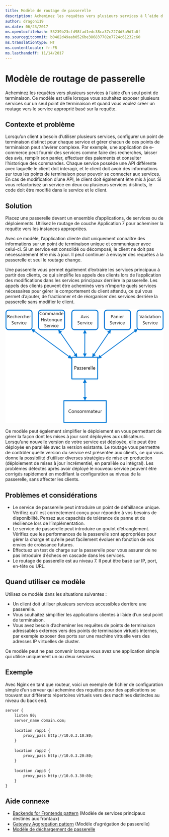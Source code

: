 ```yaml
---
title: Modèle de routage de passerelle
description: Acheminez les requêtes vers plusieurs services à l’aide d’un seul point de terminaison.
author: dragon119
ms.date: 06/23/2017
ms.openlocfilehash: 53239b23cfd98fad1edc38ca37c2274d5a9d7a0f
ms.sourcegitcommit: b0482d49aab0526be386837702e7724c61232c60
ms.translationtype: HT
ms.contentlocale: fr-FR
ms.lasthandoff: 11/14/2017
---
```

# <a name="gateway-routing-pattern"></a>Modèle de routage de passerelle

Acheminez les requêtes vers plusieurs services à l’aide d’un seul point de terminaison. Ce modèle est utile lorsque vous souhaitez exposer plusieurs services sur un seul point de terminaison et quand vous voulez créer un routage vers le service approprié basé sur la requête.

## <a name="context-and-problem"></a>Contexte et problème

Lorsqu’un client a besoin d’utiliser plusieurs services, configurer un point de terminaison distinct pour chaque service et gérer chacun de ces points de terminaison peut s’avérer complexe. Par exemple, une application de e-commerce peut fournir des services comme faire des recherches, laisser des avis, remplir son panier, effectuer des paiements et consulter l’historique des commandes. Chaque service possède une API différente avec laquelle le client doit interagir, et le client doit avoir des informations sur tous les points de terminaison pour pouvoir se connecter aux services. En cas de modification d’une API, le client doit également être mis à jour. Si vous refactorisez un service en deux ou plusieurs services distincts, le code doit être modifié dans le service et le client.

## <a name="solution"></a>Solution

Placez une passerelle devant un ensemble d’applications, de services ou de déploiements. Utilisez le routage de couche Application 7 pour acheminer la requête vers les instances appropriées.

Avec ce modèle, l’application cliente doit uniquement connaître des informations sur un point de terminaison unique et communiquer avec celui-ci. Si un service est consolidé ou décomposé, le client ne doit pas nécessairement être mis à jour. Il peut continuer à envoyer des requêtes à la passerelle et seul le routage change.

Une passerelle vous permet également d’extraire les services principaux à partir des clients, ce qui simplifie les appels des clients lors de l’application des modifications dans les services principaux derrière la passerelle. Les appels des clients peuvent être acheminés vers n’importe quels services nécessaires pour gérer le comportement du client attendu, ce qui vous permet d’ajouter, de fractionner et de réorganiser des services derrière la passerelle sans modifier le client.

![](./_images/gateway-routing.png)
 
Ce modèle peut également simplifier le déploiement en vous permettant de gérer la façon dont les mises à jour sont déployées aux utilisateurs. Lorsqu’une nouvelle version de votre service est déployée, elle peut être déployée en parallèle avec la version existante. Le routage vous permettre de contrôler quelle version du service est présentée aux clients, ce qui vous donne la possibilité d’utiliser diverses stratégies de mise en production (déploiement de mises à jour incrémentiel, en parallèle ou intégral). Les problèmes détectés après avoir déployé le nouveau service peuvent être corrigés rapidement en modifiant la configuration au niveau de la passerelle, sans affecter les clients.

## <a name="issues-and-considerations"></a>Problèmes et considérations

- Le service de passerelle peut introduire un point de défaillance unique. Vérifiez qu’il est correctement conçu pour répondre à vos besoins de disponibilité. Pensez aux capacités de tolérance de panne et de résilience lors de l’implémentation.
- Le service de passerelle peut introduire un goulot d’étranglement. Vérifiez que les performances de la passerelle sont appropriées pour gérer la charge et qu’elle peut facilement évoluer en fonction de vos envies de croissance futures.
- Effectuez un test de charge sur la passerelle pour vous assurer de ne pas introduire d’échecs en cascade dans les services.
- Le routage de passerelle est au niveau 7. Il peut être basé sur IP, port, en-tête ou URL.

## <a name="when-to-use-this-pattern"></a>Quand utiliser ce modèle

Utilisez ce modèle dans les situations suivantes :

- Un client doit utiliser plusieurs services accessibles derrière une passerelle.
- Vous souhaitez simplifier les applications clientes à l’aide d’un seul point de terminaison.
- Vous avez besoin d’acheminer les requêtes de points de terminaison adressables externes vers des points de terminaison virtuels internes, par exemple exposer des ports sur une machine virtuelle vers des adresses IP virtuelles de cluster.

Ce modèle peut ne pas convenir lorsque vous avez une application simple qui utilise uniquement un ou deux services.

## <a name="example"></a>Exemple

Avec Nginx en tant que routeur, voici un exemple de fichier de configuration simple d’un serveur qui achemine des requêtes pour des applications se trouvant sur différents répertoires virtuels vers des machines distinctes au niveau du back end.

```
server {
    listen 80;
    server_name domain.com;

    location /app1 {
        proxy_pass http://10.0.3.10:80;
    }

    location /app2 {
        proxy_pass http://10.0.3.20:80;
    }

    location /app3 {
        proxy_pass http://10.0.3.30:80;
    }
}
```

## <a name="related-guidance"></a>Aide connexe

- [Backends for Frontends pattern](./backends-for-frontends.md) (Modèle de services principaux destinés aux frontaux)
- [Gateway Aggregation pattern](./gateway-aggregation.md) (Modèle d’agrégation de passerelle)
- [Modèle de déchargement de passerelle](./gateway-offloading.md)



